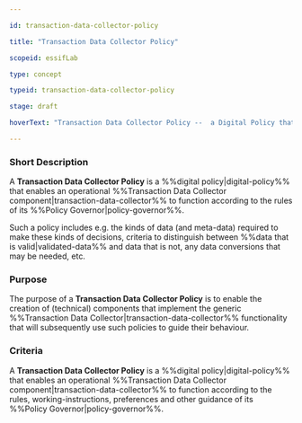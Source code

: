 ```yaml
---

id: transaction-data-collector-policy

title: "Transaction Data Collector Policy"

scopeid: essifLab

type: concept

typeid: transaction-data-collector-policy

stage: draft

hoverText: "Transaction Data Collector Policy --  a Digital Policy that enables an operational Transaction Data Collector component to function according to the rules of its Policy Governor."

---
```




### Short Description

A **Transaction Data Collector Policy** is a %%digital policy|digital-policy%% that enables an operational %%Transaction Data Collector component|transaction-data-collector%% to function according to the rules of its %%Policy Governor|policy-governor%%.



Such a policy includes e.g. the kinds of data (and meta-data) required to make these kinds of decisions, criteria to distinguish between %%data that is valid|validated-data%% and data that is not, any data conversions that may be needed, etc.



### Purpose

The purpose of a **Transaction Data Collector Policy** is to enable the creation of (technical) components that implement the generic %%Transaction Data Collector|transaction-data-collector%% functionality that will subsequently use such policies to guide their behaviour.



### Criteria

A **Transaction Data Collector Policy** is a %%digital policy|digital-policy%% that enables an operational %%Transaction Data Collector component|transaction-data-collector%% to function according to the rules, working-instructions, preferences and other guidance of its %%Policy Governor|policy-governor%%.
